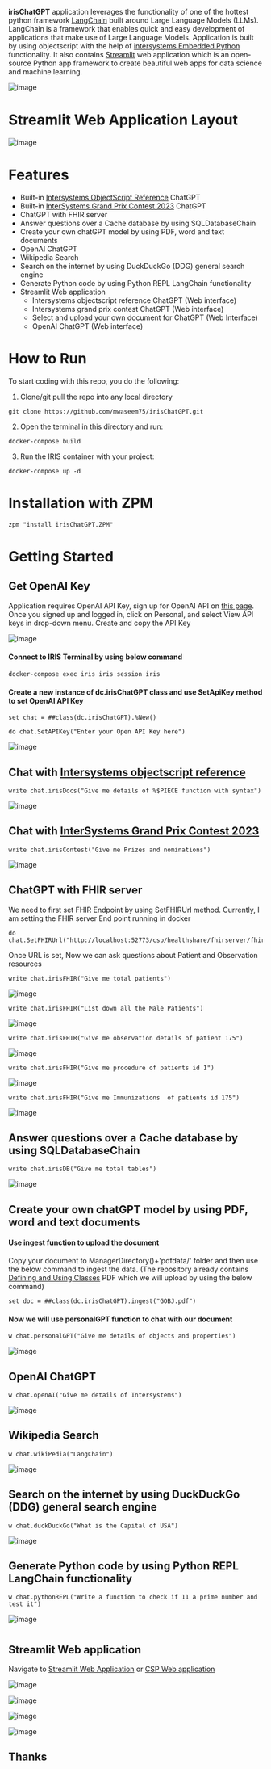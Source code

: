 **irisChatGPT** application leverages the functionality of one of the hottest python framework [LangChain](https://python.langchain.com/docs/get_started/introduction.html) built around Large Language Models (LLMs).
LangChain is a framework that enables quick and easy development of applications that make use of Large Language Models.
Application is built by using objectscript with the help of  [intersystems Embedded Python](https://docs.intersystems.com/irisforhealthlatest/csp/docbook/DocBook.UI.Page.cls?KEY=AFL_epython) functionality. It also contains [Streamlit](https://streamlit.io/) web application which is an open-source Python app framework to create beautiful web apps for data science and machine learning.

![image](https://github.com/mwaseem75/irisChatGPT/assets/18219467/e84ecde9-24a6-475e-b598-6a7f3abe1410)


# Streamlit Web Application Layout
![image](https://github.com/mwaseem75/irisChatGPT/assets/18219467/acfb914e-560f-4554-babb-1a65b1531a57)

# Features
* Built-in [Intersystems ObjectScript Reference](https://docs.intersystems.com/iris20231/csp/docbook/DocBook.UI.Page.cls?KEY=RCOS) ChatGPT
* Built-in [InterSystems Grand Prix Contest 2023](https://community.intersystems.com/post/intersystems-grand-prix-contest-2023) ChatGPT
* ChatGPT with FHIR server
* Answer questions over a Cache database by using SQLDatabaseChain
* Create your own chatGPT model by using PDF, word and text documents
* OpenAI ChatGPT
* Wikipedia Search
* Search on the internet by using DuckDuckGo (DDG) general search engine
* Generate Python code by using Python REPL LangChain functionality
* Streamlit Web application
   * Intersystems objectscript reference ChatGPT (Web interface)
   * Intersystems grand prix contest ChatGPT (Web interface)
   * Select and upload your own document for ChatGPT (Web Interface)
   * OpenAI ChatGPT (Web interface)

# How to Run

To start coding with this repo, you do the following:

1. Clone/git pull the repo into any local directory

```shell
git clone https://github.com/mwaseem75/irisChatGPT.git
```

2. Open the terminal in this directory and run:

```shell
docker-compose build
```

3. Run the IRIS container with your project:

```shell
docker-compose up -d
```

# Installation with ZPM
```
zpm "install irisChatGPT.ZPM"
```
# Getting Started 
## Get OpenAI Key
Application requires OpenAI API Key, sign up for OpenAI API on [this page](https://platform.openai.com/account/api-keys). Once you signed up and logged in, click on Personal, and select View API keys in drop-down menu. Create and copy the API Key

![image](https://github.com/mwaseem75/irisChatGPT/assets/18219467/7e7c7880-b9ac-4a60-9ec9-289dd2375a73)


#### Connect to IRIS Terminal by using below command
```
docker-compose exec iris iris session iris
```
#### Create a new instance of dc.irisChatGPT class and use SetApiKey method to set OpenAI API Key 
```
set chat = ##class(dc.irisChatGPT).%New()
```
```
do chat.SetAPIKey("Enter your Open API Key here")
```
![image](https://github.com/mwaseem75/irisChatGPT/assets/18219467/dd4303ca-6ff4-48a0-92c1-70a2ad18cdec)

## Chat with [Intersystems objectscript reference](https://docs.intersystems.com/iris20231/csp/docbook/DocBook.UI.Page.cls?KEY=RCOS)
```
write chat.irisDocs("Give me details of %$PIECE function with syntax")
```
![image](https://github.com/mwaseem75/irisChatGPT/assets/18219467/ba064270-ed6e-4c8d-b8a3-5f38fcec3007)

## Chat with [InterSystems Grand Prix Contest 2023](https://community.intersystems.com/post/intersystems-grand-prix-contest-2023)
```
write chat.irisContest("Give me Prizes and nominations")
```
![image](https://github.com/mwaseem75/irisChatGPT/assets/18219467/ae4b7f93-eac6-4af9-8494-5b7653c19bd8)

## ChatGPT with FHIR server

We need to first set FHIR Endpoint by using SetFHIRUrl method. 
Currently, I am setting the FHIR server End point running in docker

```
do chat.SetFHIRUrl("http://localhost:52773/csp/healthshare/fhirserver/fhir/r4/")
```

Once URL is set, Now we can ask questions about Patient and Observation resources

```
write chat.irisFHIR("Give me total patients")
```

![image](https://github.com/mwaseem75/irisChatGPT/assets/18219467/e2f64db1-09d4-40a7-a643-1281b981950f)
```
write chat.irisFHIR("List down all the Male Patients")
```
![image](https://github.com/mwaseem75/irisChatGPT/assets/18219467/a7c72334-cc65-493d-9002-ff977336fbd1)
```
write chat.irisFHIR("Give me observation details of patient 175")
```
![image](https://github.com/mwaseem75/irisChatGPT/assets/18219467/cd8b8527-8baf-48a7-838c-f8642e6742b8)
```
write chat.irisFHIR("Give me procedure of patients id 1") 
```
![image](https://github.com/mwaseem75/irisChatGPT/assets/18219467/fd0de05e-ce9b-45b8-a14e-0586156766ed)
```
write chat.irisFHIR("Give me Immunizations  of patients id 175") 
```
![image](https://github.com/mwaseem75/irisChatGPT/assets/18219467/1e423b9e-8b26-40c1-8cbc-d11cb15133c3)

## Answer questions over a Cache database by using SQLDatabaseChain
```
write chat.irisDB("Give me total tables")
```
![image](https://github.com/mwaseem75/irisChatGPT/assets/18219467/adba2e12-3066-4c00-a595-0c22dcb95100)


## Create your own chatGPT model by using PDF, word and text documents
#### Use ingest function to upload the document
Copy your document to ManagerDirectory()+'pdfdata/' folder and then use the below command to ingest the data. 
(The repository already contains [Defining and Using Classes](https://docs.intersystems.com/irislatest/csp/docbook/DocBook.UI.Page.cls?KEY=GOBJ) PDF which we will upload by using the below command)
```
set doc = ##class(dc.irisChatGPT).ingest("GOBJ.pdf")
```
#### Now we will use personalGPT function to chat with our document
```
w chat.personalGPT("Give me details of objects and properties") 
```
![image](https://github.com/mwaseem75/irisChatGPT/assets/18219467/de44febe-c028-4b57-aa47-25bcd643f9d0)

## OpenAI ChatGPT
```
w chat.openAI("Give me details of Intersystems")
```
![image](https://github.com/mwaseem75/irisChatGPT/assets/18219467/68574d29-8a8b-4c54-b3e1-569240e117af)

## Wikipedia Search
```
w chat.wikiPedia("LangChain")   
```
![image](https://github.com/mwaseem75/irisChatGPT/assets/18219467/d272bc12-12a8-4062-a73a-bcdb75d46f8d)

## Search on the internet by using DuckDuckGo (DDG) general search engine
```
w chat.duckDuckGo("What is the Capital of USA")
```
![image](https://github.com/mwaseem75/irisChatGPT/assets/18219467/64c1c1ff-95af-44e3-9a18-5d77dcbc5fa8)

## Generate Python code by using Python REPL LangChain functionality
```
w chat.pythonREPL("Write a function to check if 11 a prime number and test it")
```
![image](https://github.com/mwaseem75/irisChatGPT/assets/18219467/f4f93837-7cf3-4410-8eb3-f974861e8925)

#
## Streamlit Web application
Navigate to [Streamlit Web Application](http://localhost:8501) or [CSP Web application](http://localhost:55037/csp/irisChatGPT/index.csp)

![image](https://github.com/mwaseem75/irisChatGPT/assets/18219467/1855dca3-b28d-43bf-aaf8-306a3d8e6f92)

![image](https://github.com/mwaseem75/irisChatGPT/assets/18219467/fbfda164-8b3a-4e96-b1d2-3ac4178a9f55)

![image](https://github.com/mwaseem75/irisChatGPT/assets/18219467/3ada6a24-de49-4101-8673-9b777ea6ccb1)

![image](https://github.com/mwaseem75/irisChatGPT/assets/18219467/452dd73e-7678-42b3-a2ae-19d0797206ae)








## Thanks
